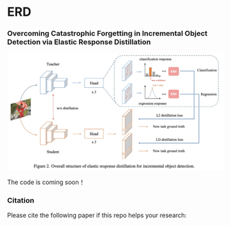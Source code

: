 # ERD

### Overcoming Catastrophic Forgetting in Incremental Object Detection via Elastic Response Distillation
<p align='left'>
  <img src='figs/framework.jpg' width='721'/>
</p>

The code is coming soon！

### Citation
Please cite the following paper if this repo helps your research:
